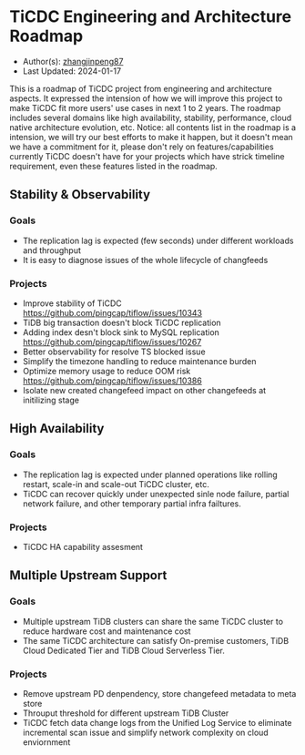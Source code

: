 # TiCDC Engineering and Architecture Roadmap

- Author(s): [zhangjinpeng87](https://github.com/zhangjinpeng87)
- Last Updated: 2024-01-17

This is a roadmap of TiCDC project from engineering and architecture aspects. It expressed the intension of how we will improve this project to make TiCDC fit more users' use cases in next 1 to 2 years. The roadmap includes several domains like high availability, stability, performance, cloud native architecture evolution, etc. Notice: all contents list in the roadmap is a intension, we will try our best efforts to make it happen, but it doesn't mean we have a commitment for it, please don't rely on features/capabilities currently TiCDC doesn't have for your projects which have strick timeline requirement, even these features listed in the roadmap.

## Stability & Observability

### Goals

- The replication lag is expected (few seconds) under different workloads and throughput
- It is easy to diagnose issues of the whole lifecycle of changfeeds

### Projects

- Improve stability of TiCDC https://github.com/pingcap/tiflow/issues/10343
- TiDB big transaction doesn't block TiCDC replication
- Adding index desn't block sink to MySQL replication https://github.com/pingcap/tiflow/issues/10267
- Better observability for resolve TS blocked issue
- Simplify the timezone handling to reduce maintenance burden
- Optimize memory usage to reduce OOM risk https://github.com/pingcap/tiflow/issues/10386
- Isolate new created changefeed impact on other changefeeds at initilizing stage

## High Availability

### Goals

- The replication lag is expected under planned operations like rolling restart, scale-in and scale-out TiCDC cluster, etc.
- TiCDC can recover quickly under unexpected sinle node failure, partial network failure, and other temporary partial infra failtures.

### Projects

- TiCDC HA capability assesment

## Multiple Upstream Support

### Goals

- Multiple upstream TiDB clusters can share the same TiCDC cluster to reduce hardware cost and maintenance cost
- The same TiCDC architecture can satisfy On-premise customers, TiDB Cloud Dedicated Tier and TiDB Cloud Serverless Tier.

### Projects

- Remove upstream PD denpendency, store changefeed metadata to meta store
- Throuput threshold for different upstream TiDB Cluster
- TiCDC fetch data change logs from the Unified Log Service to eliminate incremental scan issue and simplify network complexity on cloud enviornment
